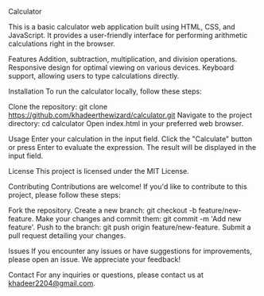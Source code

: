 Calculator

This is a basic calculator web application built using HTML, CSS, and JavaScript. It provides a user-friendly interface for performing arithmetic calculations right in the browser.

Features
Addition, subtraction, multiplication, and division operations.
Responsive design for optimal viewing on various devices.
Keyboard support, allowing users to type calculations directly.

Installation
To run the calculator locally, follow these steps:

Clone the repository: git clone https://github.com/khadeerthewizard/calculator.git
Navigate to the project directory: cd calculator
Open index.html in your preferred web browser.

Usage
Enter your calculation in the input field.
Click the "Calculate" button or press Enter to evaluate the expression.
The result will be displayed in the input field.

License
This project is licensed under the MIT License.

Contributing
Contributions are welcome! If you'd like to contribute to this project, please follow these steps:

Fork the repository.
Create a new branch: git checkout -b feature/new-feature.
Make your changes and commit them: git commit -m 'Add new feature'.
Push to the branch: git push origin feature/new-feature.
Submit a pull request detailing your changes.

Issues
If you encounter any issues or have suggestions for improvements, please open an issue. We appreciate your feedback!

Contact
For any inquiries or questions, please contact us at khadeer2204@gmail.com.
